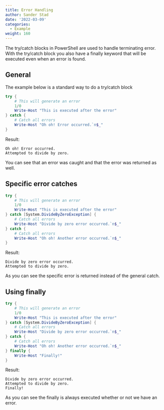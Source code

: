 ```yaml
---
title: Error Handling
author: Sander Stad
date: '2022-03-09'
categories:
  - Example
weight: 160
---
```


The try/catch blocks in PowerShell are used to handle terminating error. With the try/catch block you also have a finally keyword that will be executed even when an error is found.

## General

The example below is a standard way to do a try/catch block

```powershell
try {
    # This will generate an error
    1/0
    Write-Host "This is executed after the error"
} catch {
    # Catch all errors
    Write-Host "Oh oh! Error occurred.`n$_"
}
```

Result:

```
Oh oh! Error occurred.
Attempted to divide by zero.
```

You can see that an error was caught and that the error was returned as well.

## Specific error catches

```powershell
try {
    # This will generate an error
    1/0
    Write-Host "This is executed after the error"
} catch [System.DivideByZeroException] {
    # Catch all errors
    Write-Host "Divide by zero error occurred.`n$_"
} catch {
    # Catch all errors
    Write-Host "Oh oh! Another error occurred.`n$_"
}
```

Result:

```
Divide by zero error occurred.
Attempted to divide by zero.
```

As you can see the specific error is returned instead of the general catch.

## Using finally

```powershell
try {
    # This will generate an error
    1/0
    Write-Host "This is executed after the error"
} catch [System.DivideByZeroException] {
    # Catch all errors
    Write-Host "Divide by zero error occurred.`n$_"
} catch {
    # Catch all errors
    Write-Host "Oh oh! Another error occurred.`n$_"
} finally {
    Write-Host "Finally!"
}
```

Result:

```
Divide by zero error occurred.
Attempted to divide by zero.
Finally!
```

As you can see the finally is always executed whether or not we have an error.
